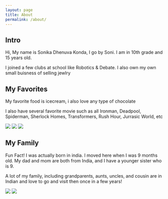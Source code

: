 ```yaml
---
layout: page
title: About
permalink: /about/
---
```


## Intro
<p>Hi, My name is Sonika Dhenuva Konda, I go by Soni. I am in 10th grade and 15 years old.</p>
<p>I joined a few clubs at school like Robotics & Debate. I also own my own small buisness of selling jewlry</p>

## My Favorites
<p>My favorite food is icecream, i also love any type of chocolate</p>
<p>I also have several favorite movie such as all Ironman, Deadpool, Spiderman, Sherlock Homes, Transformers, Rush Hour, Jurrasic World, etc</p>
<img src="{{site.baseurl}}/images/jurassic.png">
<img src="{{site.baseurl}}/images/deadpool.png">
<img src="{{site.baseurl}}/images/spiderman.png">


## My Family
<p>Fun Fact! I was actually born in india. I moved here when I was 9 months old. My dad and mom are both from India, and I have a younger sister who is 9.</p>
<p> A lot of my family, including grandparents, aunts, uncles, and cousin are in Indian and love to go and visit then once in a few years!</p>
<img src="{{site.baseurl}}/images/india.png">
<img src="{{site.baseurl}}/images/food.png">


